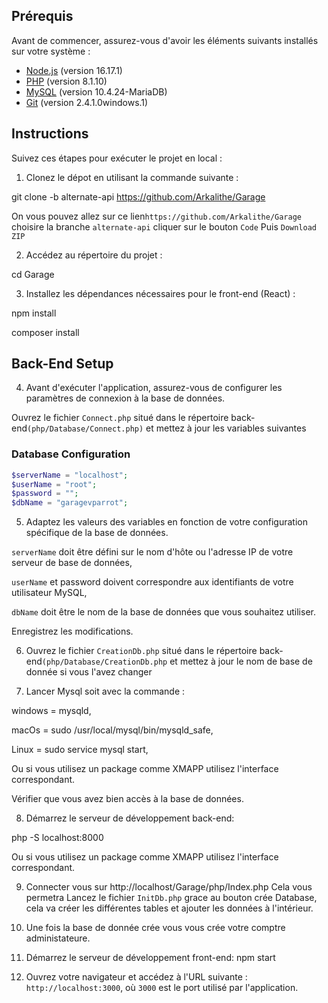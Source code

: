 
## Prérequis

Avant de commencer, assurez-vous d'avoir les éléments suivants installés sur votre système :

- [Node.js](https://nodejs.org) (version 16.17.1)
- [PHP](https://php.net) (version 8.1.10)
- [MySQL](https://mysql.com) (version 10.4.24-MariaDB) 
- [Git](https://git-scm.com) (version 2.4.1.0windows.1)

## Instructions

Suivez ces étapes pour exécuter le projet en local :

1. Clonez le dépot en utilisant la commande suivante :

git clone -b alternate-api https://github.com/Arkalithe/Garage

On vous pouvez allez sur ce lien`https://github.com/Arkalithe/Garage` choisire la branche `alternate-api` cliquer sur le bouton `Code`
Puis  `Download ZIP`

2. Accédez au répertoire du projet :

cd Garage

3. Installez les dépendances nécessaires pour le front-end (React) :

npm install

composer install

## Back-End Setup

4. Avant d'exécuter l'application, assurez-vous de configurer les paramètres de connexion à la base de données. 

Ouvrez le fichier `Connect.php` situé dans le répertoire back-end`(php/Database/Connect.php)` et mettez à jour les variables suivantes 

### Database Configuration

```php
$serverName = "localhost"; 
$userName = "root";
$password = "";
$dbName = "garagevparrot";
```
5. Adaptez les valeurs des variables en fonction de votre configuration spécifique de la base de données. 

`serverName` doit être défini sur le nom d'hôte ou l'adresse IP de votre serveur de base de données, 

`userName` et password doivent correspondre aux identifiants de votre utilisateur MySQL,  

`dbName` doit être le nom de la base de données que vous souhaitez utiliser.

Enregistrez les modifications.

6. Ouvrez le fichier `CreationDb.php` situé dans le répertoire back-end`(php/Database/CreationDb.php` et mettez à jour le nom de base de donnée si vous l'avez changer

7. Lancer Mysql soit avec la commande :

windows = mysqld,

macOs = sudo /usr/local/mysql/bin/mysqld_safe,

Linux = sudo service mysql start,

Ou si vous utilisez un package comme XMAPP utilisez l'interface correspondant.

Vérifier que vous avez bien accès à la base de données.

8. Démarrez le serveur de développement back-end:

php -S localhost:8000

Ou si vous utilisez un package comme XMAPP utilisez l'interface correspondant.

9. Connecter vous sur http://localhost/Garage/php/Index.php Cela vous permetra Lancez le fichier `InitDb.php` grace au bouton crée Database, cela va créer les différentes tables et ajouter les données à l'intérieur. 

10. Une fois la base de donnée crée vous vous crée votre comptre administateure.

11. Démarrez le serveur de développement front-end:
npm start

11. Ouvrez votre navigateur et accédez à l'URL suivante : `http://localhost:3000`, où `3000` est le port utilisé par l'application.



